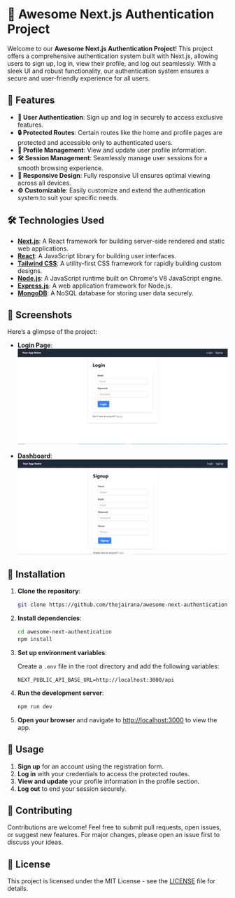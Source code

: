 # 🚀 Awesome Next.js Authentication Project

Welcome to our **Awesome Next.js Authentication Project**! This project offers a comprehensive authentication system built with Next.js, allowing users to sign up, log in, view their profile, and log out seamlessly. With a sleek UI and robust functionality, our authentication system ensures a secure and user-friendly experience for all users.

## 🌟 Features

- **🔐 User Authentication**: Sign up and log in securely to access exclusive features.
- **🔒 Protected Routes**: Certain routes like the home and profile pages are protected and accessible only to authenticated users.
- **👤 Profile Management**: View and update user profile information.
- **🛠️ Session Management**: Seamlessly manage user sessions for a smooth browsing experience.
- **📱 Responsive Design**: Fully responsive UI ensures optimal viewing across all devices.
- **⚙️ Customizable**: Easily customize and extend the authentication system to suit your specific needs.

## 🛠️ Technologies Used

- [**Next.js**](https://nextjs.org/): A React framework for building server-side rendered and static web applications.
- [**React**](https://reactjs.org/): A JavaScript library for building user interfaces.
- [**Tailwind CSS**](https://tailwindcss.com/): A utility-first CSS framework for rapidly building custom designs.
- [**Node.js**](https://nodejs.org/): A JavaScript runtime built on Chrome's V8 JavaScript engine.
- [**Express.js**](https://expressjs.com/): A web application framework for Node.js.
- [**MongoDB**](https://www.mongodb.com/): A NoSQL database for storing user data securely.

## 📸 Screenshots

Here’s a glimpse of the project:

- **Login Page**:
  ![Login Page](https://github.com/shamshubham/react-authentication/blob/main/screenShots/Capture.JPG)

- **Dashboard**:
  ![Dashboard](https://github.com/shamshubham/react-authentication/blob/main/screenShots/Capture1.JPG)

## 🚀 Installation

1. **Clone the repository**:

   ```bash
   git clone https://github.com/thejairana/awesome-next-authentication.git
   ```

2. **Install dependencies**:

   ```bash
   cd awesome-next-authentication
   npm install
   ```

3. **Set up environment variables**:

   Create a `.env` file in the root directory and add the following variables:

   ```plaintext
   NEXT_PUBLIC_API_BASE_URL=http://localhost:3000/api
   ```

4. **Run the development server**:

   ```bash
   npm run dev
   ```

5. **Open your browser** and navigate to [http://localhost:3000](http://localhost:3000) to view the app.

## 🧩 Usage

1. **Sign up** for an account using the registration form.
2. **Log in** with your credentials to access the protected routes.
3. **View and update** your profile information in the profile section.
4. **Log out** to end your session securely.

## 🤝 Contributing

Contributions are welcome! Feel free to submit pull requests, open issues, or suggest new features. For major changes, please open an issue first to discuss your ideas.

## 📝 License

This project is licensed under the MIT License - see the [LICENSE](LICENSE) file for details.
